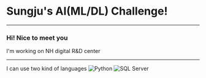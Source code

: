 # Sungju's AI(ML/DL) Challenge!

---

### Hi! Nice to meet you
I'm working on NH digital R&D center

---
I can use two kind of languages
<img alt="Python" src ="https://img.shields.io/badge/Python-3776AB.svg?&style=for-the-badge&logo=Python&logoColor=white"/>
<img alt="SQL Server" src ="https://img.shields.io/badge/MSSQL Server-CC2927.svg?&style=for-the-badge&logo=microsoftsqlserver&logoColor=white"/>


